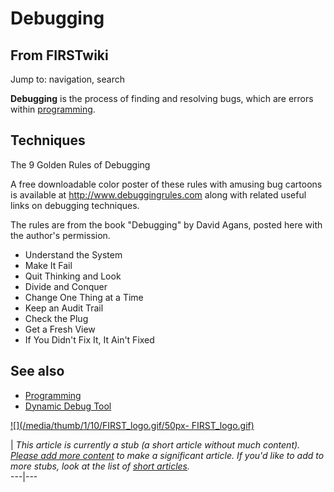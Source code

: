 # Debugging

## From FIRSTwiki

Jump to: navigation, search

**Debugging** is the process of finding and resolving bugs, which are errors within [programming](Programming "Programming").

## Techniques

The 9 Golden Rules of Debugging

A free downloadable color poster of these rules with amusing bug cartoons is available at <http://www.debuggingrules.com> along with related useful links on debugging techniques.

The rules are from the book "Debugging" by David Agans, posted here with the author's permission.

- Understand the System
- Make It Fail
- Quit Thinking and Look
- Divide and Conquer
- Change One Thing at a Time
- Keep an Audit Trail
- Check the Plug
- Get a Fresh View
- If You Didn't Fix It, It Ain't Fixed

## See also

- [Programming](Programming "Programming")
- [Dynamic Debug Tool](Dynamic_Debug_Tool "Dynamic Debug Tool")

[![](/media/thumb/1/10/FIRST_logo.gif/50px-
FIRST_logo.gif)](Image:FIRST_logo.gif)

| _This article is currently a stub (a short article without much content). [Please add more content](http://www.firstwiki.net/index.php?title=Debugging&action=edit "http://www.firstwiki.net/index.php?title=Debugging&action=edit") to make a significant article. If you'd like to add to more stubs, look at the list of [short articles](Special:Shortpages "Special:Shortpages")._<br>
---|---
